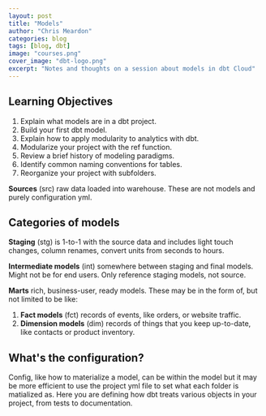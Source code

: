 ```yaml
---
layout: post
title: "Models"
author: "Chris Meardon"
categories: blog
tags: [blog, dbt]
image: "courses.png"
cover_image: "dbt-logo.png"
excerpt: "Notes and thoughts on a session about models in dbt Cloud"
---
```


## Learning Objectives

1. Explain what models are in a dbt project.
2. Build your first dbt model.
3. Explain how to apply modularity to analytics with dbt.
4. Modularize your project with the ref function.
5. Review a brief history of modeling paradigms.
6. Identify common naming conventions for tables.
7. Reorganize your project with subfolders.

**Sources** (src) raw data loaded into warehouse. These are not models and purely configuration yml.

## Categories of models

**Staging** (stg) is 1-to-1 with the source data and includes light touch changes, column renames, convert units from seconds to hours.

**Intermediate models** (int) somewhere between staging and final models. Might not be for end users. Only reference staging models, not source.

**Marts** rich, business-user, ready models. These may be in the form of, but not limited to be like:

1. **Fact models** (fct) records of events, like orders, or website traffic.
2. **Dimension models** (dim) records of things that you keep up-to-date, like contacts or product inventory.

## What's the configuration?

Config, like how to materialize a model, can be within the model but it may be more efficient to use the project yml file to set what each folder is matialized as. Here you are defining how dbt treats various objects in your project, from tests to documentation.
